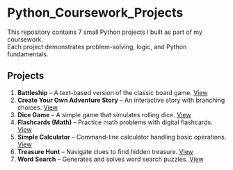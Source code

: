 # Python_Coursework_Projects

This repository contains 7 small Python projects I built as part of my coursework.  
Each project demonstrates problem-solving, logic, and Python fundamentals.  

## Projects

1. **Battleship** – A text-based version of the classic board game. [View](./Battleship/)  
2. **Create Your Own Adventure Story** – An interactive story with branching choices. [View](./CYOA/)  
3. **Dice Game** – A simple game that simulates rolling dice. [View](./DiceGame/)  
4. **Flashcards (Math)** – Practice math problems with digital flashcards. [View](./Flashcards/)  
5. **Simple Calculator** – Command-line calculator handling basic operations. [View](./SimpleCalculator/)  
6. **Treasure Hunt** – Navigate clues to find hidden treasure. [View](./TreasureHunt/)  
7. **Word Search** – Generates and solves word search puzzles. [View](./WordSearch/)  
